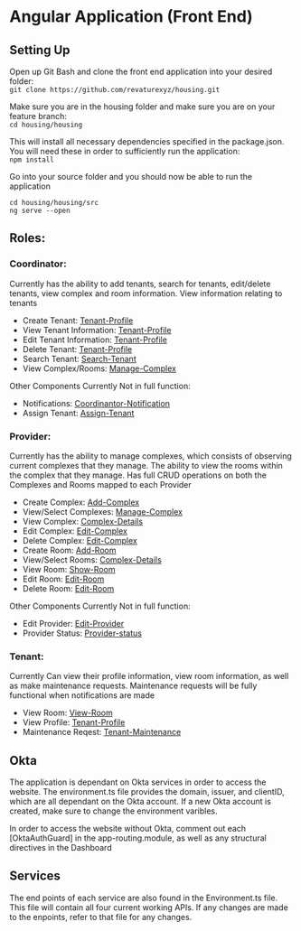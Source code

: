 # Angular Application (Front End) <br/>
## Setting Up

Open up Git Bash and clone the front end application into your desired folder: <br/>
`git clone https://github.com/revaturexyz/housing.git`

Make sure you are in the housing folder and make sure you are on your feature branch: <br/>
`cd housing/housing`

This will install all necessary dependencies specified in the package.json.
You will need these in order to sufficiently run the application: <br/>
`npm install`

Go into your source folder and you should now be able to run the application <br/>
```
cd housing/housing/src
ng serve --open
```



## Roles:
### Coordinator:
Currently has the ability to add tenants, search for tenants, edit/delete tenants, view complex and room information. View information relating to tenants

- Create Tenant: [Tenant-Profile]
- View Tenant Information: [Tenant-Profile]
- Edit Tenant Information: [Tenant-Profile]
- Delete Tenant: [Tenant-Profile]
- Search Tenant: [Search-Tenant]
- View Complex/Rooms: [Manage-Complex]

Other Components Currently Not in full function:
- Notifications: [Coordinantor-Notification]
- Assign Tenant: [Assign-Tenant]

### Provider:
Currently has the ability to manage complexes, which consists of observing current complexes that they manage. The ability to view the rooms within the complex that they manage. Has full CRUD operations on both the Complexes and Rooms mapped to each Provider

- Create Complex: [Add-Complex]
- View/Select Complexes: [Manage-Complex]
- View Complex: [Complex-Details]
- Edit Complex: [Edit-Complex]
- Delete Complex: [Edit-Complex]
- Create Room: [Add-Room]
- View/Select Rooms: [Complex-Details]
- View Room: [Show-Room]
- Edit Room: [Edit-Room]
- Delete Room: [Edit-Room]

Other Components Currently Not in full function:

- Edit Provider: [Edit-Provider]
- Provider Status: [Provider-status]


### Tenant:
Currently Can view their profile information, view room information, as well as make maintenance requests. Maintenance requests will be fully functional when notifications are made

- View Room: [View-Room]
- View Profile: [Tenant-Profile]
- Maintenance Reqest: [Tenant-Maintenance]



[Tenant-Profile]: Components/Tenant-profile.md
[Search-Tenant]: Components/Search-tenant.md
[Assign-Tenant]: Components/Assign-tenant-to-room.md
[Coordinantor-Notification]: Components/Coordinantor-notification.md

[Manage-Complex]: Components/Manage-Complex/Manage-Complex.md
[Add-Complex]: Components/Manage-Complex/Add-complex.md
[Complex-Details]: Components/Manage-Complex/Complex-details.md
[Edit-Complex]: Components/Manage-Complex/Edit-complex.md
[Edit-Room]: Components/Manage-Complex/Edit-room.md
[Show-Room]: Components/Manage-Complex/Show-room.md
[Add-Room]: Components/Manage-Complex/Add-room.md
[Edit-Provider]: Components/Edit-provider.md
[Provider-Status]: Components/Provider-status.md

[View-Room]: Components/View-room.md
[Tenant-Maintenance]: Components/Tenant-maintenance.md

## Okta
The application is dependant on Okta services in order to access the website. The environment.ts file provides the domain, issuer, and clientID, which are all dependant on the Okta account. If a new Okta account is created, make sure to change the environment varibles.

In order to access the website without Okta, comment out each [OktaAuthGuard] in the app-routing.module, as well as any structural directives in the Dashboard

## Services
The end points of each service are also found in the Environment.ts file. This file will contain all four current working APIs. If any changes are made to the enpoints, refer to that file for any changes.